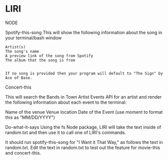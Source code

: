 # LIRI

NODE

Spotify-this-song
    This will show the following information about the song in your terminal/bash window


    Artist(s)
    The song's name
    A preview link of the song from Spotify
    The album that the song is from


    If no song is provided then your program will default to "The Sign" by Ace of Base.



Concert-this

This will search the Bands in Town Artist Events API for an artist and render the following information about each event to the terminal:


Name of the venue
Venue location
Date of the Event (use moment to format this as "MM/DD/YYYY")



Do-what-it-says
Using the fs Node package, LIRI will take the text inside of random.txt and then use it to call one of LIRI's commands.


It should run spotify-this-song for "I Want it That Way," as follows the text in random.txt.
Edit the text in random.txt to test out the feature for movie-this and concert-this.














